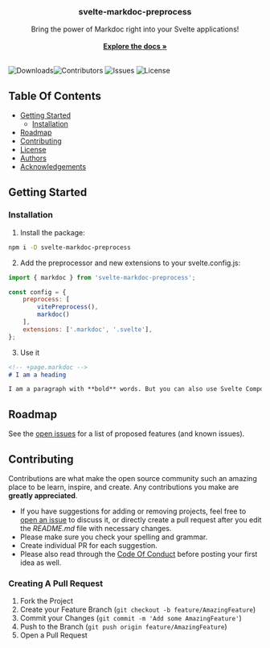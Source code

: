 <br/>
<p align="center">
  <h3 align="center">svelte-markdoc-preprocess</h3>

  <p align="center">
    Bring the power of Markdoc right into your Svelte applications!
    <br/>
    <br/>
    <a href="https://svelte-markdoc-preprocess.pages.dev/"><strong>Explore the docs »</strong></a>
    <br/>
    <br/>
  </p>
</p>

![Downloads](https://img.shields.io/npm/dw/svelte-markdoc-preprocess?color=dark-green)![Contributors](https://img.shields.io/github/contributors/torstendittmann/svelte-markdoc-preprocess?color=dark-green) ![Issues](https://img.shields.io/github/issues/torstendittmann/svelte-markdoc-preprocess) ![License](https://img.shields.io/github/license/torstendittmann/svelte-markdoc-preprocess) 

## Table Of Contents

* [Getting Started](#getting-started)
  * [Installation](#installation)
* [Roadmap](#roadmap)
* [Contributing](#contributing)
* [License](#license)
* [Authors](#authors)
* [Acknowledgements](#acknowledgements)

## Getting Started


### Installation

1. Install the package:
```sh
npm i -D svelte-markdoc-preprocess
```

2. Add the preprocessor and new extensions to your svelte.config.js:

```js
import { markdoc } from 'svelte-markdoc-preprocess';

const config = {
    preprocess: [
        vitePreprocess(),
        markdoc()
    ],
    extensions: ['.markdoc', '.svelte'],
};
```

3. Use it
```md
<!-- +page.markdoc -->
# I am a heading

I am a paragraph with **bold** words. But you can also use Svelte Components:
```

## Roadmap

See the [open issues](https://github.com/torstendittmann/svelte-markdoc-preprocess/issues) for a list of proposed features (and known issues).

## Contributing

Contributions are what make the open source community such an amazing place to be learn, inspire, and create. Any contributions you make are **greatly appreciated**.
* If you have suggestions for adding or removing projects, feel free to [open an issue](https://github.com/torstendittmann/svelte-markdoc-preprocess/issues/new) to discuss it, or directly create a pull request after you edit the *README.md* file with necessary changes.
* Please make sure you check your spelling and grammar.
* Create individual PR for each suggestion.
* Please also read through the [Code Of Conduct](https://github.com/torstendittmann/svelte-markdoc-preprocess/blob/main/CODE_OF_CONDUCT.md) before posting your first idea as well.

### Creating A Pull Request

1. Fork the Project
2. Create your Feature Branch (`git checkout -b feature/AmazingFeature`)
3. Commit your Changes (`git commit -m 'Add some AmazingFeature'`)
4. Push to the Branch (`git push origin feature/AmazingFeature`)
5. Open a Pull Request
